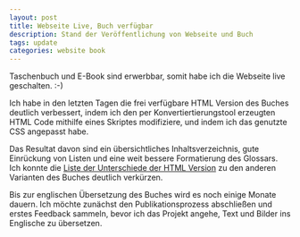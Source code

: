 ```yaml
---
layout: post
title: Webseite Live, Buch verfügbar
description: Stand der Veröffentlichung von Webseite und Buch
tags: update
categories: website book
---
```


Taschenbuch und E-Book sind erwerbbar, somit habe ich die Webseite live geschalten. :-)

Ich habe in den letzten Tagen die frei verfügbare HTML Version des Buches deutlich verbessert, indem ich den per Konvertiertierungstool erzeugten HTML Code mithilfe eines Skriptes modifiziere, und indem ich das genutzte CSS angepasst habe.

Das Resultat davon sind ein übersichtliches Inhaltsverzeichnis, gute Einrückung von Listen und eine weit bessere Formatierung des Glossars. Ich konnte die [Liste der Unterschiede der HTML Version](/editions/#unterschiede-der-html-fassung) zu den anderen Varianten des Buches deutlich verkürzen.

Bis zur englischen Übersetzung des Buches wird es noch einige Monate dauern. Ich möchte zunächst den Publikationsprozess abschließen und erstes Feedback sammeln, bevor ich das Projekt angehe, Text und Bilder ins Englische zu übersetzen.

